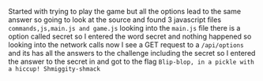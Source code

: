 Started with trying to play the game but all the options lead to the same answer so going to look at the source and found 3 javascript files `commands,js,main.js and game.js` looking into the `main.js` file there is a option called secret so I entered the word secret and nothing happened so looking into the network calls now I see a GET request to a `/api/options` and its has all the answers to the challenge including the secret so I entered the answer to the secret in and got to the flag `Blip-blop, in a pickle with a hiccup! Shmiggity-shmack` 